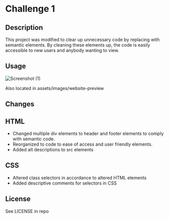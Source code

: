 # Challenge 1

## Description

This project was modified to clear up unnecessary code by replacing with semantic elements. By cleaning these elements up, the code is easily accessible to new users and anybody wanting to view.

## Usage


![Screenshot (1)](https://user-images.githubusercontent.com/114375310/196312359-5edb2ff4-0f27-4c01-ac32-3fd8356bd014.png)

Also located in assets/images/website-preview


## Changes

## HTML

* Changed multiple div elements to header and footer elements to comply with semantic code.
* Reorganized to code to ease of access and user friendly elements.
* Added alt descriptions to src elements

## CSS

* Altered class selectors in accordance to altered HTML elements
* Added descriptive comments for selectors in CSS

## License

See LICENSE in repo